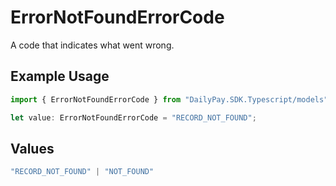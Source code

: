 # ErrorNotFoundErrorCode

A code that indicates what went wrong.

## Example Usage

```typescript
import { ErrorNotFoundErrorCode } from "DailyPay.SDK.Typescript/models";

let value: ErrorNotFoundErrorCode = "RECORD_NOT_FOUND";
```

## Values

```typescript
"RECORD_NOT_FOUND" | "NOT_FOUND"
```